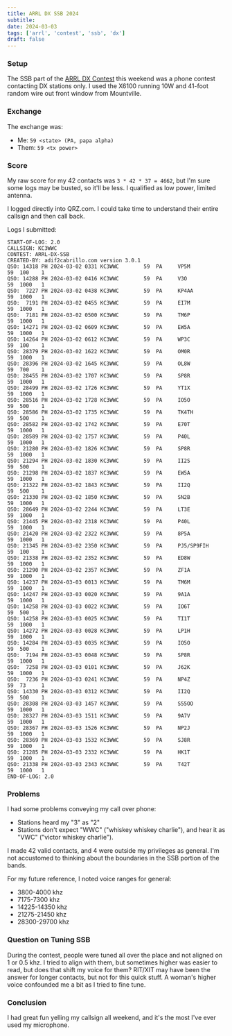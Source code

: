 ```yaml
---
title: ARRL DX SSB 2024
subtitle: 
date: 2024-03-03
tags: ['arrl', 'contest', 'ssb', 'dx']
draft: false
---
```


### Setup

The SSB part of the 
[ARRL DX Contest](https://www.arrl.org/arrl-dx) 
this weekend
was a phone contest contacting DX stations only.
I used the X6100 running 10W
and 41-foot random wire 
out front window 
from Mountville.

<!--more-->

### Exchange

The exchange was:
- Me: `59 <state> (PA, papa alpha)`
- Them: `59 <tx power>`

### Score

My raw score 
for my 42 contacts was `3 * 42 * 37 = 4662`,
but I'm sure some logs may be busted, 
so it'll be less.
I qualified as low power, limited antenna.

I logged directly into QRZ.com.
I could take time to understand 
their entire callsign and then call back.

Logs I submitted:
```
START-OF-LOG: 2.0
CALLSIGN: KC3WWC
CONTEST: ARRL-DX-SSB
CREATED-BY: adif2cabrillo.com version 3.0.1
QSO: 14318 PH 2024-03-02 0331 KC3WWC        59  PA     VP5M          59  100    1
QSO: 14288 PH 2024-03-02 0416 KC3WWC        59  PA     V3O           59  1000   1
QSO:  7227 PH 2024-03-02 0438 KC3WWC        59  PA     KP4AA         59  1000   1
QSO:  7191 PH 2024-03-02 0455 KC3WWC        59  PA     EI7M          59  1000   1
QSO:  7181 PH 2024-03-02 0500 KC3WWC        59  PA     TM6P          59  1000   1
QSO: 14271 PH 2024-03-02 0609 KC3WWC        59  PA     EW5A          59  1000   1
QSO: 14264 PH 2024-03-02 0612 KC3WWC        59  PA     WP3C          59  100    1
QSO: 28379 PH 2024-03-02 1622 KC3WWC        59  PA     OM0R          59  1000   1
QSO: 28396 PH 2024-03-02 1645 KC3WWC        59  PA     OL8W          59  700    1
QSO: 28455 PH 2024-03-02 1707 KC3WWC        59  PA     SP8R          59  1000   1
QSO: 28499 PH 2024-03-02 1726 KC3WWC        59  PA     YT1X          59  1000   1
QSO: 28516 PH 2024-03-02 1728 KC3WWC        59  PA     IO5O          59  500    1
QSO: 28586 PH 2024-03-02 1735 KC3WWC        59  PA     TK4TH         59  500    1
QSO: 28582 PH 2024-03-02 1742 KC3WWC        59  PA     E70T          59  1000   1
QSO: 28589 PH 2024-03-02 1757 KC3WWC        59  PA     P40L          59  1000   1
QSO: 21280 PH 2024-03-02 1826 KC3WWC        59  PA     SP8R          59  1000   1
QSO: 21294 PH 2024-03-02 1830 KC3WWC        59  PA     II2S          59  500    1
QSO: 21298 PH 2024-03-02 1837 KC3WWC        59  PA     EW5A          59  1000   1
QSO: 21322 PH 2024-03-02 1843 KC3WWC        59  PA     II2Q          59  500    1
QSO: 21330 PH 2024-03-02 1850 KC3WWC        59  PA     SN2B          59  1000   1
QSO: 28649 PH 2024-03-02 2244 KC3WWC        59  PA     LT3E          59  1000   1
QSO: 21445 PH 2024-03-02 2318 KC3WWC        59  PA     P40L          59  1000   1
QSO: 21420 PH 2024-03-02 2322 KC3WWC        59  PA     8P5A          59  1000   1
QSO: 21345 PH 2024-03-02 2350 KC3WWC        59  PA     PJ5/SP9FIH    59  100    1
QSO: 21338 PH 2024-03-02 2352 KC3WWC        59  PA     ED8W          59  1000   1
QSO: 21290 PH 2024-03-02 2357 KC3WWC        59  PA     ZF1A          59  1000   1
QSO: 14237 PH 2024-03-03 0013 KC3WWC        59  PA     TM6M          59  1000   1
QSO: 14247 PH 2024-03-03 0020 KC3WWC        59  PA     9A1A          59  1000   1
QSO: 14258 PH 2024-03-03 0022 KC3WWC        59  PA     IO6T          59  500    1
QSO: 14258 PH 2024-03-03 0025 KC3WWC        59  PA     TI1T          59  1000   1
QSO: 14272 PH 2024-03-03 0028 KC3WWC        59  PA     LP1H          59  1000   1
QSO: 14284 PH 2024-03-03 0035 KC3WWC        59  PA     IO5O          59  500    1
QSO:  7194 PH 2024-03-03 0048 KC3WWC        59  PA     SP8R          59  1000   1
QSO:  7258 PH 2024-03-03 0101 KC3WWC        59  PA     J62K          59  1000   1
QSO:  7236 PH 2024-03-03 0241 KC3WWC        59  PA     NP4Z          59  73     1
QSO: 14330 PH 2024-03-03 0312 KC3WWC        59  PA     II2Q          59  500    1
QSO: 28308 PH 2024-03-03 1457 KC3WWC        59  PA     S55OO         59  1000   1
QSO: 28327 PH 2024-03-03 1511 KC3WWC        59  PA     9A7V          59  1000   1
QSO: 28367 PH 2024-03-03 1526 KC3WWC        59  PA     NP2J          59  1000   1
QSO: 28369 PH 2024-03-03 1532 KC3WWC        59  PA     SJ8R          59  1000   1
QSO: 21285 PH 2024-03-03 2332 KC3WWC        59  PA     HK1T          59  1000   1
QSO: 21338 PH 2024-03-03 2343 KC3WWC        59  PA     T42T          59  1000   1
END-OF-LOG: 2.0
```

### Problems

I had some problems conveying my call over phone:
- Stations heard my "3" as "2"
- Stations don't expect "WWC" ("whiskey whiskey charlie"),
  and hear it as "VWC" ("victor whiskey charlie").

I made 42 valid contacts,
and 4 were outside my privileges as general.
I'm not accustomed to thinking 
about the boundaries 
in the SSB portion 
of the bands.

For my future reference, I noted voice ranges for general:
- 3800-4000 khz
- 7175-7300 khz
- 14225-14350 khz
- 21275-21450 khz
- 28300-29700 khz

### Question on Tuning SSB

During the contest, 
people were tuned all over the place 
and not aligned on 1 or 0.5 khz.
I tried to align with them, but sometimes higher was easier to read,
but does that shift my voice for them?
RIT/XIT may have been the answer 
for longer contacts,
but not for this quick stuff.
A woman's higher voice confounded me a bit
as I tried to fine tune.

### Conclusion

I had great fun yelling my callsign all weekend,
and it's the most I've ever used my microphone.
